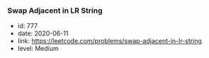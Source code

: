 ### Swap Adjacent in LR String

* id: 777
* date: 2020-06-11
* link: https://leetcode.com/problems/swap-adjacent-in-lr-string
* level: Medium
